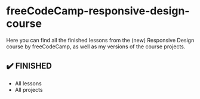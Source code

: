 # freeCodeCamp-responsive-design-course
  
Here you can find all the finished lessons from the (new) Responsive Design course by freeCodeCamp, as well as my versions of the course projects.

## :heavy_check_mark: FINISHED
  
- All lessons
- All projects
